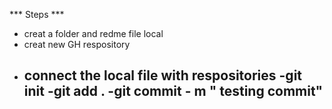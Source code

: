<!--  staps to to test -->

*** Steps ***
- creat a folder and redme file local 
- creat new GH respository 
- connect the local file with respositories
    -git init
    -git add . 
    -git commit - m " testing commit"
    - 